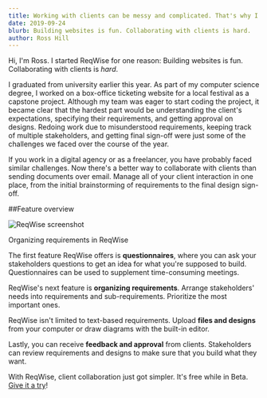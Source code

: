 ```yaml
---
title: Working with clients can be messy and complicated. That's why I made ReqWise.
date: 2019-09-24
blurb: Building websites is fun. Collaborating with clients is hard.
author: Ross Hill
---
```


Hi, I'm Ross. I started ReqWise for one reason: Building websites is fun. Collaborating with clients is *hard*.

I graduated from university earlier this year. As part of my computer science degree, I worked on a box-office ticketing website for a local festival as a capstone project. Although my team was eager to start coding the project, it became clear that the hardest part would be understanding the client's expectations, specifying their requirements, and getting approval on designs. Redoing work due to misunderstood requirements, keeping track of multiple stakeholders, and getting final sign-off were just some of the challenges we faced over the course of the year.

If you work in a digital agency or as a freelancer, you have probably faced similar challenges. Now there's a better way to collaborate with clients than sending documents over email. Manage all of your client interaction in one place, from the initial brainstorming of requirements to the final design sign-off.

##Feature overview

![ReqWise screenshot](https://reqwise.com/features/organize.png "ReqWise screenshot")
<p class="imageCaption">Organizing requirements in ReqWise</p>

The first feature ReqWise offers is **questionnaires**, where you can ask your stakeholders questions to get an idea for what you're supposed to build. Questionnaires can be used to supplement time-consuming meetings.

ReqWise's next feature is **organizing requirements**. Arrange stakeholders' needs into requirements and sub-requirements. Prioritize the most important ones.

ReqWise isn't limited to text-based requirements. Upload **files and designs** from your computer or draw diagrams with the built-in editor.

Lastly, you can receive **feedback and approval** from clients. Stakeholders can review requirements and designs to make sure that you build what they want.

With ReqWise, client collaboration just got simpler. It's free while in Beta. <a href="/sign-up/invite">Give it a try</a>!
